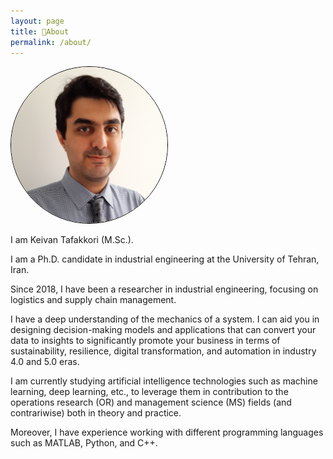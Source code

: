 ```yaml
---
layout: page
title: 📜About
permalink: /about/
---
```


<img style="width: 250px;border-radius: 50%;border:1px solid #000;align: center;" src="/images/profile.jpg" alt="image">

I am Keivan Tafakkori (M.Sc.). 

I am a Ph.D. candidate in industrial engineering at the University of Tehran, Iran. 

Since 2018, I have been a researcher in industrial engineering, focusing on logistics and supply chain management. 

I have a deep understanding of the mechanics of a system. I can aid you in designing decision-making models and applications that can convert your data to insights to significantly promote your business in terms of sustainability, resilience, digital transformation, and automation in industry 4.0 and 5.0 eras. 

I am currently studying artificial intelligence technologies such as machine learning, deep learning, etc., to leverage them in contribution to the operations research (OR) and management science (MS) fields (and contrariwise) both in theory and practice. 

Moreover, I have experience working with different programming languages such as MATLAB, Python, and C++.
